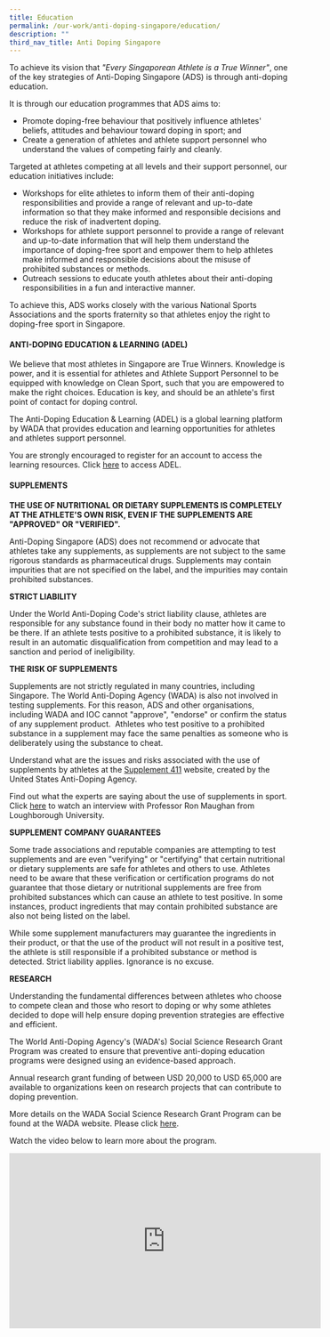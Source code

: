 ```yaml
---
title: Education
permalink: /our-work/anti-doping-singapore/education/
description: ""
third_nav_title: Anti Doping Singapore
---
```

To achieve its vision that *"Every Singaporean Athlete is a True Winner"*, one of the key strategies of Anti-Doping Singapore (ADS) is through anti-doping education.

It is through our education programmes that ADS aims to:
* Promote doping-free behaviour that positively influence athletes' beliefs, attitudes and behaviour toward doping in sport; and
* Create a generation of athletes and athlete support personnel who understand the values of competing fairly and cleanly.

Targeted at athletes competing at all levels and their support personnel, our education initiatives include:
* Workshops for elite athletes to inform them of their anti-doping responsibilities and provide a range of relevant and up-to-date information so that they make informed and responsible decisions and reduce the risk of inadvertent doping.
* Workshops for athlete support personnel to provide a range of relevant and up-to-date information that will help them understand the importance of doping-free sport and empower them to help athletes make informed and responsible decisions about the misuse of prohibited substances or methods.
* Outreach sessions to educate youth athletes about their anti-doping responsibilities in a fun and interactive manner.

To achieve this, ADS works closely with the various National Sports Associations and the sports fraternity so that athletes enjoy the right to doping-free sport in Singapore. 

#### **ANTI-DOPING EDUCATION & LEARNING (ADEL)**

We believe that most athletes in Singapore are True Winners. Knowledge is power, and it is essential for athletes and Athlete Support Personnel to be equipped with knowledge on Clean Sport, such that you are empowered to make the right choices. Education is key, and should be an athlete's first point of contact for doping control. 

The Anti-Doping Education & Learning (ADEL) is a global learning platform by WADA that provides education and learning opportunities for athletes and athletes support personnel.

You are strongly encouraged to register for an account to access the learning resources. Click [here](https://adel.wada-ama.org/learn/external-ecommerce) to access ADEL.

#### **SUPPLEMENTS**

**THE USE OF NUTRITIONAL OR DIETARY SUPPLEMENTS IS COMPLETELY AT THE ATHLETE'S OWN RISK, EVEN IF THE SUPPLEMENTS ARE "APPROVED" OR "VERIFIED".**

Anti-Doping Singapore (ADS) does not recommend or advocate that athletes take any supplements, as supplements are not subject to the same rigorous standards as pharmaceutical drugs. Supplements may contain impurities that are not specified on the label, and the impurities may contain prohibited substances.

**STRICT LIABILITY**

Under the World Anti-Doping Code's strict liability clause, athletes are responsible for any substance found in their body no matter how it came to be there. If an athlete tests positive to a prohibited substance, it is likely to result in an automatic disqualification from competition and may lead to a sanction and period of ineligibility.

**THE RISK OF SUPPLEMENTS**

Supplements are not strictly regulated in many countries, including Singapore. The World Anti-Doping Agency (WADA) is also not involved in testing supplements. For this reason, ADS and other organisations, including WADA and IOC cannot "approve", "endorse" or confirm the status of any supplement product.  Athletes who test positive to a prohibited substance in a supplement may face the same penalties as someone who is deliberately using the substance to cheat.

Understand what are the issues and risks associated with the use of supplements by athletes at the [Supplement 411](https://www.usada.org/athletes/substances/supplement-connect/) website, created by the United States Anti-Doping Agency.

Find out what the experts are saying about the use of supplements in sport. Click [here](https://www.youtube.com/watch?v=_qrfK5MrvVQ) to watch an interview with Professor Ron Maughan from Loughborough University.

**SUPPLEMENT COMPANY GUARANTEES**

Some trade associations and reputable companies are attempting to test supplements and are even "verifying" or "certifying" that certain nutritional or dietary supplements are safe for athletes and others to use. Athletes need to be aware that these verification or certification programs do not guarantee that those dietary or nutritional supplements are free from prohibited substances which can cause an athlete to test positive. In some instances, product ingredients that may contain prohibited substance are also not being listed on the label.

While some supplement manufacturers may guarantee the ingredients in their product, or that the use of the product will not result in a positive test, the athlete is still responsible if a prohibited substance or method is detected. Strict liability applies. Ignorance is no excuse.

**RESEARCH**

Understanding the fundamental differences between athletes who choose to compete clean and those who resort to doping or why some athletes decided to dope will help ensure doping prevention strategies are effective and efficient.

The World Anti-Doping Agency's (WADA's) Social Science Research Grant Program was created to ensure that preventive anti-doping education programs were designed using an evidence-based approach.

Annual research grant funding of between USD 20,000 to USD 65,000 are available to organizations keen on research projects that can contribute to doping prevention.

More details on the WADA Social Science Research Grant Program can be found at the WADA website. Please click [here](https://www.wada-ama.org/en/data-research/social-science-research).

Watch the video below to learn more about the program.

<iframe width="560" height="315" src="https://www.youtube.com/embed/9y1VYw5LWDc" title="YouTube video player" frameborder="0" allow="accelerometer; autoplay; clipboard-write; encrypted-media; gyroscope; picture-in-picture; web-share" allowfullscreen></iframe>